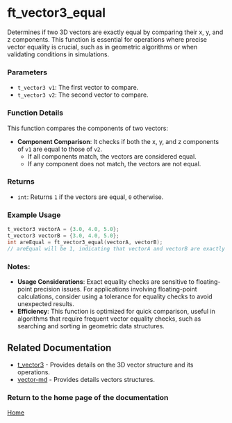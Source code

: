# ft_vector3_equal
Determines if two 3D vectors are exactly equal by comparing their x, y, and z components. This function is essential for operations where precise vector equality is crucial, such as in geometric algorithms or when validating conditions in simulations.

### Parameters
- `t_vector3 v1`: The first vector to compare.
- `t_vector3 v2`: The second vector to compare.

### Function Details
This function compares the components of two vectors:
- **Component Comparison**: It checks if both the x, y, and z components of `v1` are equal to those of `v2`.
  - If all components match, the vectors are considered equal.
  - If any component does not match, the vectors are not equal.

### Returns
- `int`: Returns `1` if the vectors are equal, `0` otherwise.

### Example Usage
```c
t_vector3 vectorA = {3.0, 4.0, 5.0};
t_vector3 vectorB = {3.0, 4.0, 5.0};
int areEqual = ft_vector3_equal(vectorA, vectorB);
// areEqual will be 1, indicating that vectorA and vectorB are exactly the same
```

### Notes:
- **Usage Considerations**: Exact equality checks are sensitive to floating-point precision issues. For applications involving floating-point calculations, consider using a tolerance for equality checks to avoid unexpected results.
- **Efficiency**: This function is optimized for quick comparison, useful in algorithms that require frequent vector equality checks, such as searching and sorting in geometric data structures.

## Related Documentation
- [t_vector3](./t_vector3.md) - Provides details on the 3D vector structure and its operations.
- [vector-md](../vector-doc.md) - Provides details vectors structures.

### Return to the home page of the documentation
[Home](../../home.md)